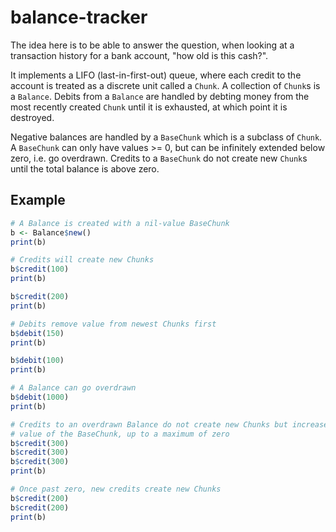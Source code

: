 # balance-tracker

The idea here is to be able to answer the question, when looking at a transaction
history for a bank account, "how old is this cash?".

It implements a LIFO (last-in-first-out) queue, where each credit to the account
is treated as a discrete unit called a `Chunk`. A collection of `Chunk`s is a 
`Balance`. Debits from a `Balance` are handled by debting money from the most 
recently created `Chunk` until it is exhausted, at which point it is destroyed.

Negative balances are handled by a `BaseChunk` which is a subclass of `Chunk`. A
`BaseChunk` can only have values >= 0, but can be infinitely extended below
zero, i.e. go overdrawn. Credits to a `BaseChunk` do not create new `Chunk`s
until the total balance is above zero.

## Example
```r
# A Balance is created with a nil-value BaseChunk
b <- Balance$new()
print(b)

# Credits will create new Chunks
b$credit(100)
print(b)

b$credit(200)
print(b)

# Debits remove value from newest Chunks first
b$debit(150)
print(b)

b$debit(100)
print(b)

# A Balance can go overdrawn
b$debit(1000)
print(b)

# Credits to an overdrawn Balance do not create new Chunks but increase the
# value of the BaseChunk, up to a maximum of zero
b$credit(300)
b$credit(300)
b$credit(300)
print(b)

# Once past zero, new credits create new Chunks
b$credit(200)
b$credit(200)
print(b)

```